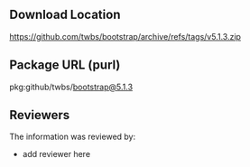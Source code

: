 ## Download Location

https://github.com/twbs/bootstrap/archive/refs/tags/v5.1.3.zip

## Package URL (purl)

pkg:github/twbs/bootstrap@5.1.3

## Reviewers

The information was reviewed by:

* add reviewer here
